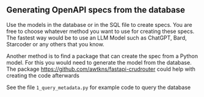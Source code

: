 ## Generating OpenAPI specs from the database
Use the models in the database or in the SQL file to create specs. You are free to choose whatever method you want to use for creating these specs.
The fastest way would be to use an LLM Model such as ChatGPT, Bard, Starcoder or any others that you know.

Another method is to find a package that can create the spec from a Python model. For this you would need to generate the model from the database.
The package https://github.com/awtkns/fastapi-crudrouter could help with creating the code afterwards

See the file `1_query_metadata.py` for example code to query the database